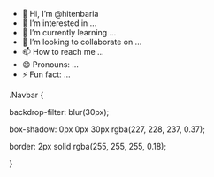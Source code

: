 - 👋 Hi, I’m @hitenbaria
- 👀 I’m interested in ...
- 🌱 I’m currently learning ...
- 💞️ I’m looking to collaborate on ...
- 📫 How to reach me ...
- 😄 Pronouns: ...
- ⚡ Fun fact: ...

<!---
hitenbaria/hitenbaria is a ✨ special ✨ repository because its `README.md` (this file) appears on your GitHub profile.
You can click the Preview link to take a look at your changes.
--->
.Navbar {

backdrop-filter: blur(30px);

box-shadow: 0px 0px 30px rgba(227, 228, 237, 0.37);

border: 2px solid rgba(255, 255, 255, 0.18);

}
